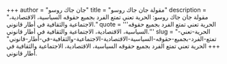 +++
author = "جان جاك روسو"
title = "مقولة جان جاك روسو"
description = "مقولة جان جاك روسو: الحرية تعني تمتع الفرد بجميع حقوقه السياسية، الاقتصادية، الاجتماعية والثقافية في أطار قانوني."
quote = '''الحرية تعني تمتع الفرد بجميع حقوقه السياسية، الاقتصادية، الاجتماعية والثقافية في أطار قانوني.'''
slug = "الحرية-تعني-تمتع-الفرد-بجميع-حقوقه-السياسية-الاقتصادية-الاجتماعية-والثقافية-في-أطار-قانوني"
+++
الحرية تعني تمتع الفرد بجميع حقوقه السياسية، الاقتصادية، الاجتماعية والثقافية في أطار قانوني.
